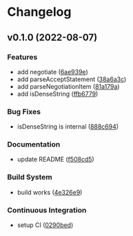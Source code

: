 # Changelog

## v0.1.0 (2022-08-07)

### Features

- add negotiate ([6ae939e](https://github.com/nlibjs/negotiate/commit/6ae939e623b755b5b3b2b14896492cec56d8983c))
- add parseAcceptStatement ([38a6a3c](https://github.com/nlibjs/negotiate/commit/38a6a3ce80cb4ab4ab4b99eac72644172ab75eaa))
- add parseNegotiationItem ([81a179a](https://github.com/nlibjs/negotiate/commit/81a179ae0dea0fdc9df8878555f26a9a51f6106b))
- add isDenseString ([ffb6779](https://github.com/nlibjs/negotiate/commit/ffb6779763857b746ac0a9a990aba348bc819022))

### Bug Fixes

- isDenseString is internal ([888c694](https://github.com/nlibjs/negotiate/commit/888c694c9edd5c7cd2201dc17d61a1878a54f21d))

### Documentation

- update README ([f508cd5](https://github.com/nlibjs/negotiate/commit/f508cd590ebd13680314fcfa5739a8dd1746a5f7))

### Build System

- build works ([4e326e9](https://github.com/nlibjs/negotiate/commit/4e326e950273af915e69c8704739048e2d02913d))

### Continuous Integration

- setup CI ([0290bed](https://github.com/nlibjs/negotiate/commit/0290bed8a92583e51d22bcce1aeb5aad474fffde))


